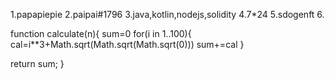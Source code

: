 1.papapiepie
2.paipai#1796
3.java,kotlin,nodejs,solidity
4.7*24
5.sdogenft
6.

function calculate(n){
sum=0
for(i in 1..100){
cal=i**3+Math.sqrt(Math.sqrt(Math.sqrt(0)))
sum+=cal
}

return sum;
}
